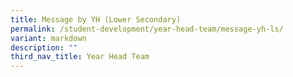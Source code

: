 ```yaml
---
title: Message by YH (Lower Secondary)
permalink: /student-development/year-head-team/message-yh-ls/
variant: markdown
description: ""
third_nav_title: Year Head Team
---
```

